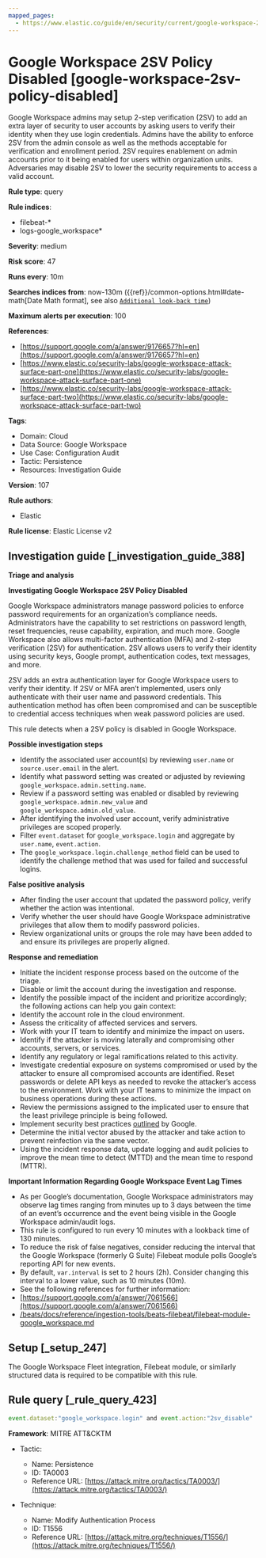 ```yaml
---
mapped_pages:
  - https://www.elastic.co/guide/en/security/current/google-workspace-2sv-policy-disabled.html
---
```


# Google Workspace 2SV Policy Disabled [google-workspace-2sv-policy-disabled]

Google Workspace admins may setup 2-step verification (2SV) to add an extra layer of security to user accounts by asking users to verify their identity when they use login credentials. Admins have the ability to enforce 2SV from the admin console as well as the methods acceptable for verification and enrollment period. 2SV requires enablement on admin accounts prior to it being enabled for users within organization units. Adversaries may disable 2SV to lower the security requirements to access a valid account.

**Rule type**: query

**Rule indices**:

* filebeat-*
* logs-google_workspace*

**Severity**: medium

**Risk score**: 47

**Runs every**: 10m

**Searches indices from**: now-130m ({{ref}}/common-options.html#date-math[Date Math format], see also [`Additional look-back time`](docs-content://solutions/security/detect-and-alert/create-detection-rule.md#rule-schedule))

**Maximum alerts per execution**: 100

**References**:

* [https://support.google.com/a/answer/9176657?hl=en](https://support.google.com/a/answer/9176657?hl=en)
* [https://www.elastic.co/security-labs/google-workspace-attack-surface-part-one](https://www.elastic.co/security-labs/google-workspace-attack-surface-part-one)
* [https://www.elastic.co/security-labs/google-workspace-attack-surface-part-two](https://www.elastic.co/security-labs/google-workspace-attack-surface-part-two)

**Tags**:

* Domain: Cloud
* Data Source: Google Workspace
* Use Case: Configuration Audit
* Tactic: Persistence
* Resources: Investigation Guide

**Version**: 107

**Rule authors**:

* Elastic

**Rule license**: Elastic License v2

## Investigation guide [_investigation_guide_388]

**Triage and analysis**

**Investigating Google Workspace 2SV Policy Disabled**

Google Workspace administrators manage password policies to enforce password requirements for an organization’s compliance needs. Administrators have the capability to set restrictions on password length, reset frequencies, reuse capability, expiration, and much more. Google Workspace also allows multi-factor authentication (MFA) and 2-step verification (2SV) for authentication. 2SV allows users to verify their identity using security keys, Google prompt, authentication codes, text messages, and more.

2SV adds an extra authentication layer for Google Workspace users to verify their identity. If 2SV or MFA aren’t implemented, users only authenticate with their user name and password credentials. This authentication method has often been compromised and can be susceptible to credential access techniques when weak password policies are used.

This rule detects when a 2SV policy is disabled in Google Workspace.

**Possible investigation steps**

* Identify the associated user account(s) by reviewing `user.name` or `source.user.email` in the alert.
* Identify what password setting was created or adjusted by reviewing `google_workspace.admin.setting.name`.
* Review if a password setting was enabled or disabled by reviewing `google_workspace.admin.new_value` and `google_workspace.admin.old_value`.
* After identifying the involved user account, verify administrative privileges are scoped properly.
* Filter `event.dataset` for `google_workspace.login` and aggregate by `user.name`, `event.action`.
* The `google_workspace.login.challenge_method` field can be used to identify the challenge method that was used for failed and successful logins.

**False positive analysis**

* After finding the user account that updated the password policy, verify whether the action was intentional.
* Verify whether the user should have Google Workspace administrative privileges that allow them to modify password policies.
* Review organizational units or groups the role may have been added to and ensure its privileges are properly aligned.

**Response and remediation**

* Initiate the incident response process based on the outcome of the triage.
* Disable or limit the account during the investigation and response.
* Identify the possible impact of the incident and prioritize accordingly; the following actions can help you gain context:
* Identify the account role in the cloud environment.
* Assess the criticality of affected services and servers.
* Work with your IT team to identify and minimize the impact on users.
* Identify if the attacker is moving laterally and compromising other accounts, servers, or services.
* Identify any regulatory or legal ramifications related to this activity.
* Investigate credential exposure on systems compromised or used by the attacker to ensure all compromised accounts are identified. Reset passwords or delete API keys as needed to revoke the attacker’s access to the environment. Work with your IT teams to minimize the impact on business operations during these actions.
* Review the permissions assigned to the implicated user to ensure that the least privilege principle is being followed.
* Implement security best practices [outlined](https://support.google.com/a/answer/7587183) by Google.
* Determine the initial vector abused by the attacker and take action to prevent reinfection via the same vector.
* Using the incident response data, update logging and audit policies to improve the mean time to detect (MTTD) and the mean time to respond (MTTR).

**Important Information Regarding Google Workspace Event Lag Times**

* As per Google’s documentation, Google Workspace administrators may observe lag times ranging from minutes up to 3 days between the time of an event’s occurrence and the event being visible in the Google Workspace admin/audit logs.
* This rule is configured to run every 10 minutes with a lookback time of 130 minutes.
* To reduce the risk of false negatives, consider reducing the interval that the Google Workspace (formerly G Suite) Filebeat module polls Google’s reporting API for new events.
* By default, `var.interval` is set to 2 hours (2h). Consider changing this interval to a lower value, such as 10 minutes (10m).
* See the following references for further information:
* [https://support.google.com/a/answer/7061566](https://support.google.com/a/answer/7061566)
* [/beats/docs/reference/ingestion-tools/beats-filebeat/filebeat-module-google_workspace.md](beats://docs/reference/filebeat/filebeat-module-google_workspace.md)


## Setup [_setup_247]

The Google Workspace Fleet integration, Filebeat module, or similarly structured data is required to be compatible with this rule.


## Rule query [_rule_query_423]

```js
event.dataset:"google_workspace.login" and event.action:"2sv_disable"
```

**Framework**: MITRE ATT&CKTM

* Tactic:

    * Name: Persistence
    * ID: TA0003
    * Reference URL: [https://attack.mitre.org/tactics/TA0003/](https://attack.mitre.org/tactics/TA0003/)

* Technique:

    * Name: Modify Authentication Process
    * ID: T1556
    * Reference URL: [https://attack.mitre.org/techniques/T1556/](https://attack.mitre.org/techniques/T1556/)



